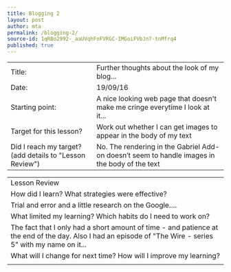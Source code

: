 ```yaml
---
title: Blogging 2
layout: post
author: mta
permalink: /blogging-2/
source-id: 1qRBo2992-_aaUVqhFnFVRGC-IMGoiFVbJn7-tnMfrq4
published: true
---
```

<table>
  <tr>
    <td>Title:</td>
    <td>Further thoughts about the look of my blog...</td>
  </tr>
  <tr>
    <td>Date:</td>
    <td>19/09/16</td>
  </tr>
  <tr>
    <td>Starting point:</td>
    <td>A nice looking web page that doesn't make me cringe everytime I look at it...</td>
  </tr>
  <tr>
    <td>Target for this lesson?</td>
    <td>Work out whether I can get images to appear in the body of my text</td>
  </tr>
  <tr>
    <td>Did I reach my target? 
(add details to "Lesson Review")</td>
    <td>No.  The rendering in the Gabriel Add-on doesn’t seem to handle images in the body of the text</td>
  </tr>
</table>


<table>
  <tr>
    <td>Lesson Review</td>
  </tr>
  <tr>
    <td>How did I learn? What strategies were effective? </td>
  </tr>
  <tr>
    <td>Trial and error and a little research on the Google….</td>
  </tr>
  <tr>
    <td>What limited my learning? Which habits do I need to work on? </td>
  </tr>
  <tr>
    <td>The fact that I only had a short amount of time - and patience at the end of the day.  Also I had an episode of "The Wire - series 5" with my name on it...</td>
  </tr>
  <tr>
    <td>What will I change for next time? How will I improve my learning?</td>
  </tr>
  <tr>
    <td>

</td>
  </tr>
</table>


